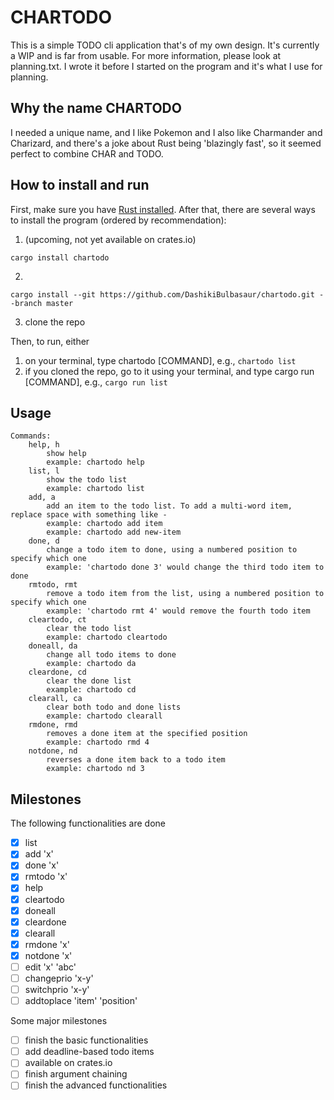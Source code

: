 # CHARTODO

This is a simple TODO cli application that's of my own design. It's currently a WIP and is far from usable. For more information, please look at planning.txt. I wrote it before I started on the program and it's what I use for planning.

## Why the name CHARTODO

I needed a unique name, and I like Pokemon and I also like Charmander and Charizard, and there's a joke about Rust being 'blazingly fast', so it seemed perfect to combine CHAR and TODO.

## How to install and run

First, make sure you have [Rust installed](https://doc.rust-lang.org/book/ch01-01-installation.html). After that, there are several ways to install the program (ordered by recommendation):

1. (upcoming, not yet available on crates.io)
```sh-session
cargo install chartodo
```
2. 
```sh-session
cargo install --git https://github.com/DashikiBulbasaur/chartodo.git --branch master
```
3. clone the repo 


Then, to run, either

1. on your terminal, type chartodo [COMMAND], e.g., `chartodo list`
2. if you cloned the repo, go to it using your terminal, and type cargo run [COMMAND], e.g., `cargo run list`

## Usage
```sh-session
Commands:
    help, h         
        show help
        example: chartodo help
    list, l         
        show the todo list
        example: chartodo list
    add, a          
        add an item to the todo list. To add a multi-word item, replace space with something like -
        example: chartodo add item
        example: chartodo add new-item
    done, d         
        change a todo item to done, using a numbered position to specify which one
        example: 'chartodo done 3' would change the third todo item to done
    rmtodo, rmt     
        remove a todo item from the list, using a numbered position to specify which one
        example: 'chartodo rmt 4' would remove the fourth todo item
    cleartodo, ct
        clear the todo list 
        example: chartodo cleartodo
    doneall, da
        change all todo items to done
        example: chartodo da
    cleardone, cd
        clear the done list
        example: chartodo cd
    clearall, ca
        clear both todo and done lists
        example: chartodo clearall
    rmdone, rmd
        removes a done item at the specified position
        example: chartodo rmd 4
    notdone, nd
        reverses a done item back to a todo item
        example: chartodo nd 3
```

## Milestones

The following functionalities are done
- [x] list 
- [x] add 'x'
- [x] done 'x'
- [x] rmtodo 'x'
- [x] help
- [x] cleartodo
- [x] doneall
- [x] cleardone
- [x] clearall
- [x] rmdone 'x'
- [x] notdone 'x'
- [ ] edit 'x' 'abc'
- [ ] changeprio 'x-y'
- [ ] switchprio 'x-y'
- [ ] addtoplace 'item' 'position'

Some major milestones
- [ ] finish the basic functionalities
- [ ] add deadline-based todo items
- [ ] available on crates.io
- [ ] finish argument chaining
- [ ] finish the advanced functionalities
